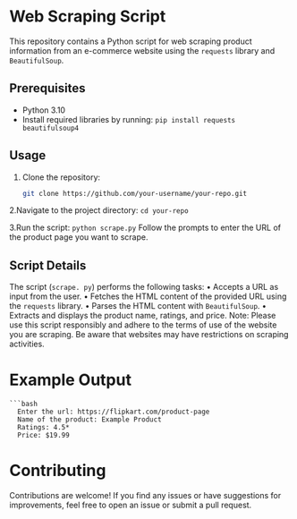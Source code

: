 # Web Scraping Script

This repository contains a Python script for web scraping product information from an e-commerce website using the `requests` library and `BeautifulSoup`.

## Prerequisites

- Python 3.10
- Install required libraries by running: `pip install requests beautifulsoup4`

## Usage

1. Clone the repository:

   ```bash
   git clone https://github.com/your-username/your-repo.git

2.Navigate to the project directory:
   `cd your-repo`

3.Run the script:
  `python scrape.py`
  Follow the prompts to enter the URL of the product page you want to scrape.

## Script Details
The script (`scrape. py`) performs the following tasks:
  • Accepts a URL as input from the user.
  • Fetches the HTML content of the provided URL using the `requests` library.
  • Parses the HTML content with `BeautifulSoup`.
  • Extracts and displays the product name, ratings, and price.
Note: Please use this script responsibly and adhere to the terms of use of the website you
are scraping. Be aware that websites may have restrictions on scraping activities.

# Example Output
    ```bash
      Enter the url: https://flipkart.com/product-page
      Name of the product: Example Product
      Ratings: 4.5*
      Price: $19.99
# Contributing
  Contributions are welcome! If you find any issues or have suggestions for improvements, feel free to open an issue or submit a pull request.
